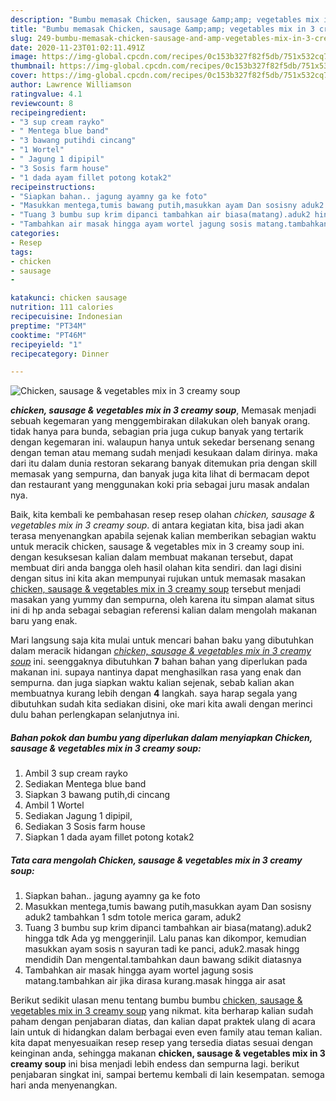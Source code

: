```yaml
---
description: "Bumbu memasak Chicken, sausage &amp;amp; vegetables mix in 3 creamy soup Lezat"
title: "Bumbu memasak Chicken, sausage &amp;amp; vegetables mix in 3 creamy soup Lezat"
slug: 249-bumbu-memasak-chicken-sausage-and-amp-vegetables-mix-in-3-creamy-soup-lezat
date: 2020-11-23T01:02:11.491Z
image: https://img-global.cpcdn.com/recipes/0c153b327f82f5db/751x532cq70/chicken-sausage-vegetables-mix-in-3-creamy-soup-foto-resep-utama.jpg
thumbnail: https://img-global.cpcdn.com/recipes/0c153b327f82f5db/751x532cq70/chicken-sausage-vegetables-mix-in-3-creamy-soup-foto-resep-utama.jpg
cover: https://img-global.cpcdn.com/recipes/0c153b327f82f5db/751x532cq70/chicken-sausage-vegetables-mix-in-3-creamy-soup-foto-resep-utama.jpg
author: Lawrence Williamson
ratingvalue: 4.1
reviewcount: 8
recipeingredient:
- "3 sup cream rayko"
- " Mentega blue band"
- "3 bawang putihdi cincang"
- "1 Wortel"
- " Jagung 1 dipipil"
- "3 Sosis farm house"
- "1 dada ayam fillet potong kotak2"
recipeinstructions:
- "Siapkan bahan.. jagung ayamny ga ke foto"
- "Masukkan mentega,tumis bawang putih,masukkan ayam Dan sosisny aduk2 tambahkan 1 sdm totole merica garam, aduk2"
- "Tuang 3 bumbu sup krim dipanci tambahkan air biasa(matang).aduk2 hingga tdk Ada yg menggerinjil. Lalu panas kan dikompor, kemudian masukkan ayam sosis n sayuran tadi ke panci, aduk2.masak hingg mendidih Dan mengental.tambahkan daun bawang sdikit diatasnya"
- "Tambahkan air masak hingga ayam wortel jagung sosis matang.tambahkan air jika dirasa kurang.masak hingga air asat"
categories:
- Resep
tags:
- chicken
- sausage
- 

katakunci: chicken sausage  
nutrition: 111 calories
recipecuisine: Indonesian
preptime: "PT34M"
cooktime: "PT46M"
recipeyield: "1"
recipecategory: Dinner

---
```



![Chicken, sausage &amp; vegetables mix in 3 creamy soup](https://img-global.cpcdn.com/recipes/0c153b327f82f5db/751x532cq70/chicken-sausage-vegetables-mix-in-3-creamy-soup-foto-resep-utama.jpg)

<b><i>chicken, sausage &amp; vegetables mix in 3 creamy soup</i></b>, Memasak menjadi sebuah kegemaran yang menggembirakan dilakukan oleh banyak orang. tidak hanya para bunda, sebagian pria juga cukup banyak yang tertarik dengan kegemaran ini. walaupun hanya untuk sekedar bersenang senang dengan teman atau memang sudah menjadi kesukaan dalam dirinya. maka dari itu dalam dunia restoran sekarang banyak ditemukan pria dengan skill memasak yang sempurna, dan banyak juga kita lihat di bermacam depot dan restaurant yang menggunakan koki pria sebagai juru masak andalan nya.

Baik, kita kembali ke pembahasan resep resep olahan <i>chicken, sausage &amp; vegetables mix in 3 creamy soup</i>. di antara kegiatan kita, bisa jadi akan terasa menyenangkan apabila sejenak kalian memberikan sebagian waktu untuk meracik chicken, sausage &amp; vegetables mix in 3 creamy soup ini. dengan kesuksesan kalian dalam membuat makanan tersebut, dapat membuat diri anda bangga oleh hasil olahan kita sendiri. dan lagi disini dengan situs ini kita akan mempunyai rujukan untuk memasak masakan <u>chicken, sausage &amp; vegetables mix in 3 creamy soup</u> tersebut menjadi masakan yang yummy dan sempurna, oleh karena itu simpan alamat situs ini di hp anda sebagai sebagian referensi kalian dalam mengolah makanan baru yang enak.




Mari langsung saja kita mulai untuk mencari bahan baku yang dibutuhkan dalam meracik hidangan <u><i>chicken, sausage &amp; vegetables mix in 3 creamy soup</i></u> ini. seenggaknya dibutuhkan <b>7</b> bahan bahan yang diperlukan pada makanan ini. supaya nantinya dapat menghasilkan rasa yang enak dan sempurna. dan juga siapkan waktu kalian sejenak, sebab kalian akan membuatnya kurang lebih dengan <b>4</b> langkah. saya harap segala yang dibutuhkan sudah kita sediakan disini, oke mari kita awali dengan merinci dulu bahan perlengkapan selanjutnya ini.

<!--inarticleads1-->

##### Bahan pokok dan bumbu yang diperlukan dalam menyiapkan Chicken, sausage &amp; vegetables mix in 3 creamy soup:

1. Ambil 3 sup cream rayko
1. Sediakan  Mentega blue band
1. Siapkan 3 bawang putih,di cincang
1. Ambil 1 Wortel
1. Sediakan  Jagung 1 dipipil,
1. Sediakan 3 Sosis farm house
1. Siapkan 1 dada ayam fillet potong kotak2




<!--inarticleads2-->

##### Tata cara mengolah Chicken, sausage &amp; vegetables mix in 3 creamy soup:

1. Siapkan bahan.. jagung ayamny ga ke foto
1. Masukkan mentega,tumis bawang putih,masukkan ayam Dan sosisny aduk2 tambahkan 1 sdm totole merica garam, aduk2
1. Tuang 3 bumbu sup krim dipanci tambahkan air biasa(matang).aduk2 hingga tdk Ada yg menggerinjil. Lalu panas kan dikompor, kemudian masukkan ayam sosis n sayuran tadi ke panci, aduk2.masak hingg mendidih Dan mengental.tambahkan daun bawang sdikit diatasnya
1. Tambahkan air masak hingga ayam wortel jagung sosis matang.tambahkan air jika dirasa kurang.masak hingga air asat




Berikut sedikit ulasan menu tentang bumbu bumbu <u>chicken, sausage &amp; vegetables mix in 3 creamy soup</u> yang nikmat. kita berharap kalian sudah paham dengan penjabaran diatas, dan kalian dapat praktek ulang di acara lain untuk di hidangkan dalam berbagai even even family atau teman kalian. kita dapat menyesuaikan resep resep yang tersedia diatas sesuai dengan keinginan anda, sehingga makanan <b>chicken, sausage &amp; vegetables mix in 3 creamy soup</b> ini bisa menjadi lebih endess dan sempurna lagi. berikut penjabaran singkat ini, sampai bertemu kembali di lain kesempatan. semoga hari anda menyenangkan.
